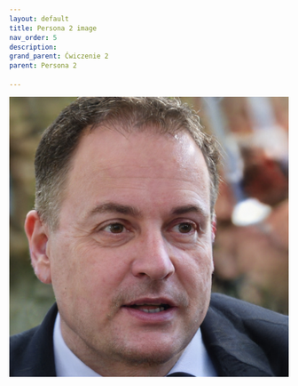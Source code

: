 ```yaml
---
layout: default
title: Persona 2 image
nav_order: 5
description: 
grand_parent: Ćwiczenie 2
parent: Persona 2

---
```

![Draw](/images/persona2.jpg)